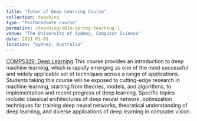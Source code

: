 ```yaml
---
title: "Tutor of Deep Learning Course"
collection: teaching
type: "PostGraduate course"
permalink: /teaching/2014-spring-teaching-1
venue: "The University of Sydney, Computer Science"
date: 2021-01-01
location: "Sydney, Australia"
---
```


[//]: # (This is a description of a teaching experience. You can use markdown like any other post.)

[COMP5329: Deep Learning](https://www.sydney.edu.au/units/COMP5329)
This course provides an introduction to deep machine learning, which is rapidly emerging as one of the most successful and widely applicable set of techniques across a range of applications. Students taking this course will be exposed to cutting-edge research in machine learning, starting from theories, models, and algorithms, to implementation and recent progress of deep learning. Specific topics include: classical architectures of deep neural network, optimization techniques for training deep neural networks, theoretical understanding of deep learning, and diverse applications of deep learning in computer vision.

